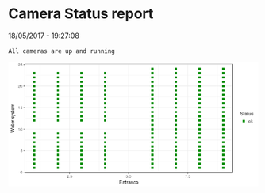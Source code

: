 Camera Status report
================
18/05/2017 - 19:27:08

    All cameras are up and running

![](camreport_files/figure-markdown_github/unnamed-chunk-2-1.png)
